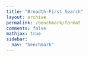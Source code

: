 ```yaml
---
title: "Breadth-First Search"
layout: archive
permalink: /benchmark/format
comments: false
mathjax: true
sidebar:
  nav: "benchmark"
---
```



